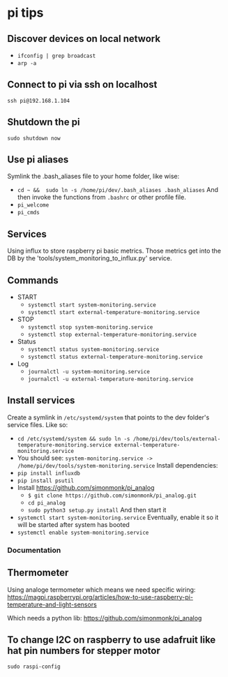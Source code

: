 # pi tips
 
## Discover devices on local network
   * `ifconfig | grep broadcast`
   * `arp -a`

## Connect to pi via ssh on localhost
`ssh pi@192.168.1.104`

## Shutdown the pi
`sudo shutdown now`

## Use pi aliases
Symlink the .bash_aliases file to your home folder, like wise:
   * `cd ~ &&  sudo ln -s /home/pi/dev/.bash_aliases .bash_aliases`
And then invoke the functions from `.bashrc` or other profile file.
   * `pi_welcome`
   * `pi_cmds`

## Services
Using influx to store raspberry pi basic metrics. Those metrics get into the DB by the 'tools/system_monitoring_to_influx.py' service.

## Commands
   * START
      * `systemctl start system-monitoring.service`
      * `systemctl start external-temperature-monitoring.service`
   * STOP
      * `systemctl stop system-monitoring.service`
      * `systemctl stop external-temperature-monitoring.service`
   * Status
      * `systemctl status system-monitoring.service`
      * `systemctl status external-temperature-monitoring.service`
   * Log
      * `journalctl -u system-monitoring.service`
      * `journalctl -u external-temperature-monitoring.service`

## Install services
Create a symlink in `/etc/systemd/system` that points to the dev folder's service files. Like so:
   * `cd /etc/systemd/system && sudo ln -s /home/pi/dev/tools/external-temperature-monitoring.service external-temperature-monitoring.service`
   * You should see: `system-monitoring.service -> /home/pi/dev/tools/system-monitoring.service`
Install dependencies:
   * `pip install influxdb`
   * `pip install psutil`
   * Install https://github.com/simonmonk/pi_analog
      * `$ git clone https://github.com/simonmonk/pi_analog.git`
      * `cd pi_analog`
      * `sudo python3 setup.py install`
And then start it
   * `systemctl start system-monitoring.service`
Eventually, enable it so it will be started after system has booted
   * `systemctl enable system-monitoring.service`


### Documentation
## Thermometer
Using analoge termometer which means we need specific wiring:
https://magpi.raspberrypi.org/articles/how-to-use-raspberry-pi-temperature-and-light-sensors

Which needs a python lib:
https://github.com/simonmonk/pi_analog


## To change I2C on raspberry to use adafruit like hat pin numbers for stepper motor
`sudo raspi-config`
